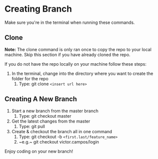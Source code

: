 # Creating Branch
Make sure you're in the terminal when running these commands.

## Clone
**Note:** The clone command is only ran once to copy the repo to your local machine. Skip this section if you have already cloned the repo.

If you do not have the repo locally on your machine follow these steps:
1. In the terminal, change into the directory where you want to create the folder for the repo
   1. Type: git clone `<insert url here>`

## Creating A New Branch
1. Start a new branch from the master branch
   1. Type: git checkout master
1. Get the latest changes from the master
   1. Type: git pull
1. Create & checkout the branch all in one command
   1. Type: git checkout -b `<first.last/feature_name>`
   1. ~e.g.~ git checkout victor.campos/login

Enjoy coding on your new branch!
